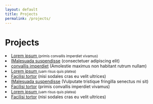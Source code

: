```yaml
---
layout: default
title: Projects
permalink: /projects/
---
```

<h1>Projects</h1>
<div class="content is-large">
    <li><a href="https://github.com/rokhimin/">Lorem ipsum </a><small> (primis convallis imperdiet vivamus)</small></li>
    <li><a href="https://github.com/rokhimin/">IMalesuada suspendisse</a> (consectetuer adipiscing elit)</small></li>
    <li><a href="https://github.com/rokhimin/">convallis imperdiet</a> (Amolestie maximus non habitant rutrum nullam)</small></li>
    <li><a href="https://github.com/rokhimin/">Lorem ipsum </a><small> (uam risus quis platea)</small></li>
    <li><a href="https://github.com/rokhimin/">Facilisi tortor</a> (nisi sodales cras eu velit ultrices)</small></li>
    <li><a href="https://github.com/rokhimin/">IMalesuada suspendisse</a> (Vulputate tristique fringilla senectus mi sit)</small></li>
    <li><a href="https://github.com/rokhimin/">Facilisi tortor</a> (primis convallis imperdiet vivamus)</small></li>
    <li><a href="https://github.com/rokhimin/">Lorem ipsum </a><small> (uam risus quis platea)</small></li>
    <li><a href="https://github.com/rokhimin/">Facilisi tortor</a> (nisi sodales cras eu velit ultrices)</small></li>
</div>

